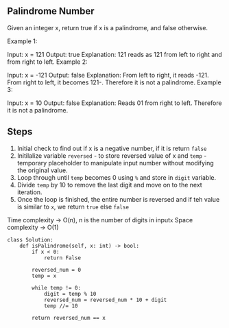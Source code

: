 ## Palindrome Number

Given an integer x, return true if x is a palindrome, and false otherwise.

Example 1:

Input: x = 121
Output: true
Explanation: 121 reads as 121 from left to right and from right to left.
Example 2:

Input: x = -121
Output: false
Explanation: From left to right, it reads -121. From right to left, it becomes 121-. Therefore it is not a palindrome.
Example 3:

Input: x = 10
Output: false
Explanation: Reads 01 from right to left. Therefore it is not a palindrome.

## Steps

1. Initial check to find out if x is a negative number, if it is return `false`
2. Initilalize variable `reversed` - to store reversed value of x and `temp` - temporary placeholder to manipulate input number without modifying the original value.
3. Loop through until `temp` becomes 0 using `%` and store in `digit` variable.
4. Divide `temp`  by 10 to remove the last digit and move on to the next iteration.
5. Once the loop is finished, the entire number is reversed and if teh value is similar to `x`, we return `true` else `false`

Time complexity -> O(n), n is the number of digits in input`x`
Space complexity -> O(1)
```
class Solution:
    def isPalindrome(self, x: int) -> bool:
        if x < 0:
            return False

        reversed_num = 0
        temp = x

        while temp != 0:
            digit = temp % 10
            reversed_num = reversed_num * 10 + digit
            temp //= 10

        return reversed_num == x
```
